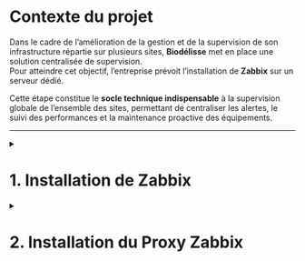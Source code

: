 # Contexte du projet

Dans le cadre de l’amélioration de la gestion et de la supervision de son infrastructure répartie sur plusieurs sites, **Biodélisse** met en place une solution centralisée de supervision.  
Pour atteindre cet objectif, l’entreprise prévoit l’installation de **Zabbix** sur un serveur dédié.  

Cette étape constitue le **socle technique indispensable** à la supervision globale de l’ensemble des sites, permettant de centraliser les alertes, le suivi des performances et la maintenance proactive des équipements.

---
<details><summary><h1>1. Installation de Zabbix</h1></summary>  

## 1.1 Préparation et téléchargement

Pour commencer, rendez-vous sur le site officiel de Zabbix, dans la section **Téléchargements**, et sélectionnez les paramètres adaptés à votre environnement :

- Version de Zabbix
- Système d’exploitation (OS)
- Version de l’OS
- Composants Zabbix à installer
- Serveur de base de données
- Serveur web

<p align="center">
<img src="https://github.com/user-attachments/assets/cf8cc24c-65b2-46af-8490-450463b00451" alt="Téléchargements Zabbix" width="1100">
</p>

> Dans ce document, la version **7.0 LTS** a été installée sur une machine **Debian 13** avec le serveur web **Nginx**.  

---

### 1.1.1 Ajout du dépôt Zabbix aux dépôts APT du serveur

Téléchargez et installez le paquet `zabbix-release` pour Debian 11, qui ajoute le dépôt officiel de Zabbix à votre système. Puis mettez à jour la liste des paquets :

```bash
wget https://repo.zabbix.com/zabbix/7.0/debian/pool/main/z/zabbix-release/zabbix-release_latest_7.0+debian13_all.deb
export PATH=$PATH:/usr/local/sbin:/usr/sbin:/sbin
dpkg -i zabbix-release_latest_7.0+debian13_all.deb
apt update
```
---

### 1.1.2 Installation des paquets Zabbix

Installez les paquets Zabbix :

```bash
apt install zabbix-server-mysql zabbix-frontend-php zabbix-nginx-conf zabbix-sql-scripts zabbix-agent
```

#### Description des paquets :

- **zabbix-server-mysql** : serveur Zabbix avec prise en charge de MySQL  
- **zabbix-frontend-php** : interface Web pour Zabbix basée sur PHP  
- **zabbix-nginx-conf** : configuration Nginx pour Zabbix  
- **zabbix-sql-scripts** : scripts SQL pour la création et mise à jour de la base de données Zabbix  
- **zabbix-agent** : agent Zabbix pour surveiller les hôtes distants

---

### 1.1.3 Configuration de la base de données du serveur

#### Création de la base et de l'utilisateur Zabbix

```sql
mysql -u root -p
```

Dans le prompt MariaDB :

```sql
create database zabbix character set utf8mb4 collate utf8mb4_bin;
create user zabbix@localhost identified by 'password';
grant all privileges on zabbix.* to zabbix@localhost;
set global log_bin_trust_function_creators = 1;
flush privileges;
quit;
```

---

### 1.1.4 Importation de la structure de base de données initiale

```bash
zcat /usr/share/zabbix/sql-scripts/mysql/server.sql.gz | mysql --default-character-set=utf8mb4 -u zabbix -p
```

> Entrez le mot de passe créé précédemment.

---

### 1.1.5 Désactivation de l’option dangereuse

```sql
mysql -u root -p
set global log_bin_trust_function_creators = 0;
quit;
```

---

### 1.1.6 Configuration du serveur de traitement Zabbix

Ouvrez le fichier de configuration de Zabbix Server :

```bash
sudo nano /etc/zabbix/zabbix_server.conf
```

- Modifiez `DBPassword` pour inclure le mot de passe de la base de données Zabbix  
- Modifiez `DBName` si vous avez changé le nom par défaut

---

### 1.1.7 Configuration du serveur web de Zabbix

Si Apache est installé, arrêtez-le et désactivez-le :

```bash
systemctl stop apache2
systemctl disable apache2
```

Éditez le fichier Nginx :

```bash
sudo nano /etc/zabbix/nginx.conf
```

- Décommentez les 2 premières lignes :  

```nginx
listen 8080;
server_name example.com;
```

Redémarrez les services et activez-les au démarrage :

```bash
systemctl restart zabbix-server zabbix-agent nginx php8.4-fpm
systemctl enable zabbix-server zabbix-agent nginx php8.4-fpm
```

---

### 1.1.8 Installation de l’interface de gestion Zabbix

Ouvrez votre navigateur sur :

```
http://<IP-de-votre-serveur>:8080
```

ou

```
http://<nom-de-votre-serveur>:8080
```

1. Choisissez la langue puis cliquez sur **Prochaine étape**  
2. Vérifiez les prérequis puis cliquez à nouveau sur **Prochaine étape**  
3. Configurez la connexion à la base de données :  
   - Hôte : `localhost`  
   - Port : valeur par défaut  
   - Nom de la base : `zabbix`  
   - Utilisateur : `zabbix`  
   - Mot de passe : `password`  
4. Indiquez le nom du serveur Zabbix (identique au `hostname`)  
5. Cliquez sur **Prochaine étape** jusqu'à arriver sur la page de résumé  
6. Cliquez sur **Prochaine étape** pour finaliser l’installation

> Identifiants par défaut :  
> - Utilisateur : `Admin` (A majuscule)  
> - Mot de passe : `zabbix`

</details>

<details><summary><h1>2. Installation du Proxy Zabbix</h1></summary>  

Dans le cadre de la supervision de notre **site distant (Site 2)**, cette procédure décrit l’installation et la configuration d’un **proxy Zabbix**.  
Ce proxy permet de remonter les informations de supervision vers le serveur Zabbix principal, situé sur notre infrastructure centrale.

Le serveur proxy utilisé pour cette installation est une machine **Ubuntu 24.04 LTS**, intégrée au **LAN serveurs** de notre architecture réseau.

📎 [**Schéma réseau associé**](https://github.com/CamilleCalvel/Project-remote-infra-manager?tab=readme-ov-file#-sch%C3%A9ma-dinfrastructure-r%C3%A9seau)

## 2.1 Devenir utilisateur root

Démarrer une session shell avec les privilèges root :

``` bash
sudo -s
```

## 2.2 Installer le dépôt Zabbix

<p align="center">
<img src="https://github.com/user-attachments/assets/5d0177c1-afc4-43e8-b487-968bd2fed7bf" alt="Téléchargements Zabbix" width="1100">
</p>

Télécharger le paquet du dépôt officiel Zabbix :

``` bash
wget https://repo.zabbix.com/zabbix/7.0/ubuntu/pool/main/z/zabbix-release/zabbix-release_latest_7.0+ubuntu24.04_all.deb
dpkg -i zabbix-release_latest_7.0+ubuntu24.04_all.deb
apt update
```

## 2.3 Installer Zabbix Proxy (avec support MySQL/MariaDB)

``` bash
apt install zabbix-proxy-mysql zabbix-sql-scripts
```

## 2.4 Créer la base de données initiale pour le Proxy

⚠️ Assurez-vous qu'un serveur MySQL/MariaDB est installé et fonctionnel.

### a. Se connecter à MySQL

``` bash
mysql -u root -p
```

### b. Créer la base et l'utilisateur

``` sql
create database zabbix_proxy character set utf8mb4 collate utf8mb4_bin;
create user 'zabbix'@'localhost' identified by 'password';
grant all privileges on zabbix_proxy.* to 'zabbix'@'localhost';
set global log_bin_trust_function_creators = 1;
flush privileges;
quit;
```

## 2.5 Importer le schéma de base de données

``` bash
cat /usr/share/zabbix-sql-scripts/mysql/proxy.sql | mysql --default-character-set=utf8mb4 -uzabbix -p zabbix_proxy
```

## 2.6 Désactiver l'option `log_bin_trust_function_creators`

``` bash
mysql -uroot -p
```

``` sql
set global log_bin_trust_function_creators = 0;
quit;
```
## 2.7 Configuration du Proxy Zabbix via le fichier de configuration




## 2.8 Redémarrer et activer le service Proxy Zabbix 

Modifier `/etc/zabbix/zabbix_proxy.conf` puis :

``` bash
systemctl restart zabbix-proxy
systemctl enable zabbix-proxy
```
</details>
